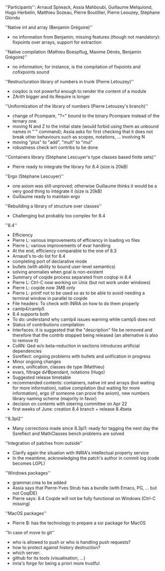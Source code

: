 ''Participants'': Arnaud Spiwack, Assia Mahboubi, Guillaume Melquiond, Hugo Herbelin, Matthieu Sozeau, Pierre Boutillier, Pierre Leouzey, Stéphane Glondu

''Native int and array (Benjamin Grégoire)''
 * no information from Benjamin; missing features (though not mandatory): fixpoints over arrays, support for extraction

''Native compilation (Mathieu Boespflug, Maxime Dénès, Benjamin Grégoire)''
 * no information; for instance, is the compilation of fixpoints and cofixpoints sound

''Restructuration library of numbers in trunk (Pierre Letouzey)''
 * coqdoc is not powerful enough to render the content of a module
 * ZArith bigger and its Require is longer

''Uniformization of the library of numbers (Pierre Letouzey's branch)''
 * change of Pcompare, "?=" bound to the binary Pcompare instead of the ternary one.
 * moving N and Z to the initial state (would forbid using them as unbound names in "`" command); Assia asks for first checking that it does not break other behaviours such as scopes, notations, ... involving N
 * moving "plus" to "add", "mult" to "mul"
 * robustness check wrt contribs to be done

''Containers library (Stéphane Lescuyer's type classes based finite sets)''
 * Pierre ready to integrate the library for 8.4 (size is 20kB)

''Ergo (Stéphane Lescuyer)''
 * one axiom was still unproved; otherwise Guillaume thinks it would be a very good thing to integrate it (size is 20kB)
 * Guillaume ready to maintain ergo

''Rebuilding a library of structure over classes''
 * Challenging but probably too complex for 8.4

''8.4''
 * Efficiency
  * Pierre L: various improvements of efficiency in loading vo files
  * Pierre L: various improvements of evar handling
  * At the end, efficiency comparable to the one of 8.3
 * Arnaud's to-do list for 8.4
  * completing port of declarative mode
  * bullets (with ability to bound user-level semantics)
  * solving anomalies when goal is non-existent
 * Summary of coqide process separated from coqtop in 8.4
  * Pierre L: Ctrl-C now working on Unix (but not work under windows)
  * Pierre L: coqide now 3MB only
  * Pierre L: printf not to be used so as to be able to avoid needing a terminal window in parallel to coqide
 * File headers: To check with INRIA on how to do them properly
 * camlp4/camlp5
  * 8.4 supports both
  * To do: understand why camlp4 issues warning while camlp5 does not
 * Status of contributions compilation:
  * Interfaces: it is suggested that the "description" file be removed and therefore that the contrib stopped being released (an alternative is also to remove it)
  * CoRN: Qed w/o beta-reduction in sections introduces artificial dependencies
  * Ssreflect: ongoing problems with bullets and unification in progress
 * Minor ongoing changes
  * evars, unification, classes de type (Matthieu)
  * evars, filtrage d√©pendant, notations (Hugo)
 * Suggested release timetable
  * recommended contents: containers, native int and arrays (but waiting for more information), native compilation (but waiting for more information), ergo (if someone can prove the axiom), new numbers library naming scheme (majority in favor)
  * decision on contents with steering committee on Apr 22
  * first weeks of June: creation 8.4 branch + release 8.4beta

''8.3pl2''
 * Many corrections made since 8.3pl1: ready for tagging the next day the Ssreflect and MathClasses bench problems are solved

''Integration of patches from outside''
 * Clarify again the situation with INRIA's intellectual property service
 * In the meantime, acknowledging the patch's author in commit log (code becomes LGPL)

''Windows packages''
 * grammar.cma to be added
 * Assia says that Pierre-Yves Strub has a bundle (with Emacs, PG, ... but not CoqIDE)
 * Pierre says: 8.4 Coqide will not be fully functional on Windows (Ctrl-C missing)

''MacOS packages''
 * Pierre B: has the technology to prepare a ssr package for MacOS

''In case of move to git''
 * who is allowed to push or who is handling push requests?
 * how to protect against history destruction?
 * which server:
  * github for its tools (visualisation, ...)
  * inria's forge for being a priori more trustful
